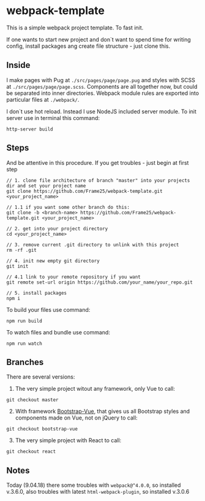 # webpack-template
This is a simple webpack project template. To fast init.

If one wants to start new project and don`t want to spend time for writing config, 
install packages ang create file structure - just clone this.

## Inside

I make pages with Pug at `./src/pages/page/page.pug` and styles with SCSS at `./src/pages/page/page.scss`.
Components are all together now, but could be separated into inner directories.
Webpack module rules are exported into particular files at `./webpack/`.

I don`t use hot reload. Instead I use NodeJS included server module. 
To init server use in terminal this command: 
```
http-server build
```

## Steps

And be attentive in this procedure. If you get troubles - just begin at first step

```
// 1. clone file architecture of branch "master" into your projects dir and set your project name
git clone https://github.com/Frame25/webpack-template.git <your_project_name>

// 1.1 if you want some other branch do this:
git clone -b <branch-name> https://github.com/Frame25/webpack-template.git <your_project_name>

// 2. get into your project directory
cd <your_project_name>

// 3. remove current .git directory to unlink with this project
rm -rf .git

// 4. init new empty git directory
git init

// 4.1 link to your remote repository if you want
git remote set-url origin https://github.com/your_name/your_repo.git

// 5. install packages
npm i 
```
To build your files use command:
```
npm run build
```
To watch files and bundle use command: 
```
npm run watch
```

## Branches

There are several versions: 
1. The very simple project witout any framework, only Vue
to call: 
```
git checkout master
```
2. With framework [Bootstrap-Vue](https://bootstrap-vue.js.org/docs/), that gives us all Bootstrap styles and components made on Vue, not on jQuery
to call: 
```
git checkout bootstrap-vue
```
3. The very simple project with React
to call:
```
git checkout react
```

## Notes

Today (9.04.18) there some troubles with `webpack@^4.0.0`, so installed v.3.6.0, 
also troubles with latest `html-webpack-plugin`, so installed v.3.0.6
